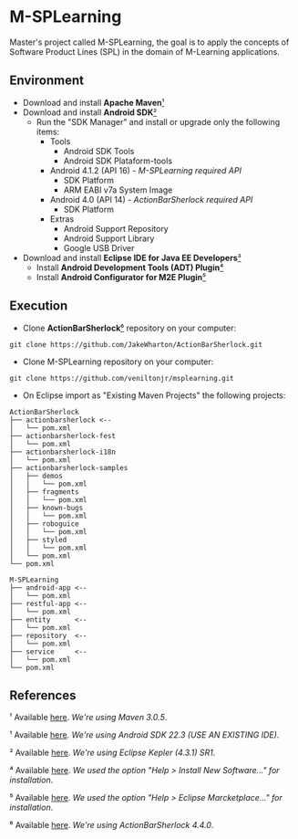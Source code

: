 M-SPLearning
===========

Master's project called M-SPLearning, the goal is to apply the concepts of Software Product Lines (SPL) in the domain of M-Learning applications.

Environment
-----------------------
+ Download and install **Apache Maven**[¹](#references)
+ Download and install **Android SDK**[²](#references)
    + Run the "SDK Manager" and install or upgrade only the following items:
        + Tools
            + Android SDK Tools
            + Android SDK Plataform-tools
        + Android 4.1.2 (API 16) - *M-SPLearning required API*
            + SDK Platform
            + ARM EABI v7a System Image
		+ Android 4.0 (API 14) - *ActionBarSherlock required API*
            + SDK Platform
        + Extras
            + Android Support Repository
            + Android Support Library
            + Google USB Driver
+ Download and install **Eclipse IDE for Java EE Developers**[³](#references)
    + Install **Android Development Tools (ADT) Plugin**[⁴](#references)
    + Install **Android Configurator for M2E Plugin**[⁵](#references)

Execution
-----
+ Clone **ActionBarSherlock**[⁶](#references) repository on your computer:
```
git clone https://github.com/JakeWharton/ActionBarSherlock.git
```

+ Clone M-SPLearning repository on your computer:
```
git clone https://github.com/veniltonjr/msplearning.git
```

+ On Eclipse import as "Existing Maven Projects" the following projects:
```
ActionBarSherlock
├── actionbarsherlock <--
│   └── pom.xml
├── actionbarsherlock-fest
│   └── pom.xml
├── actionbarsherlock-i18n
│   └── pom.xml
├── actionbarsherlock-samples
│   ├── demos
│   │   └── pom.xml
│   ├── fragments
│   │   └── pom.xml
│   ├── known-bugs
│   │   └── pom.xml
│   ├── roboguice
│   │   └── pom.xml
│   ├── styled
│   │   └── pom.xml
│   └── pom.xml
└── pom.xml
```
```
M-SPLearning
├── android-app <--
│   └── pom.xml
├── restful-app <--
│   └── pom.xml
├── entity      <--
│   └── pom.xml
├── repository  <--
│   └── pom.xml
├── service     <--
│   └── pom.xml
└── pom.xml
```

References
---------
¹ Available [here](http://maven.apache.org/download.html). *We're using Maven 3.0.5*. 

¹ Available [here](http://developer.android.com/sdk). *We're using Android SDK 22.3 (USE AN EXISTING IDE)*. 

² Available [here](http://www.eclipse.org/downloads). *We're using Eclipse Kepler (4.3.1) SR1*.

⁴ Available [here](http://developer.android.com/sdk/installing/installing-adt.html). *We used the option "Help > Install New Software..." for installation*.

⁵ Available [here](http://rgladwell.github.io/m2e-android). *We used the option "Help > Eclipse Marcketplace..." for installation*.

⁶ Available [here](http://actionbarsherlock.com/). *We're using ActionBarSherlock 4.4.0*.
